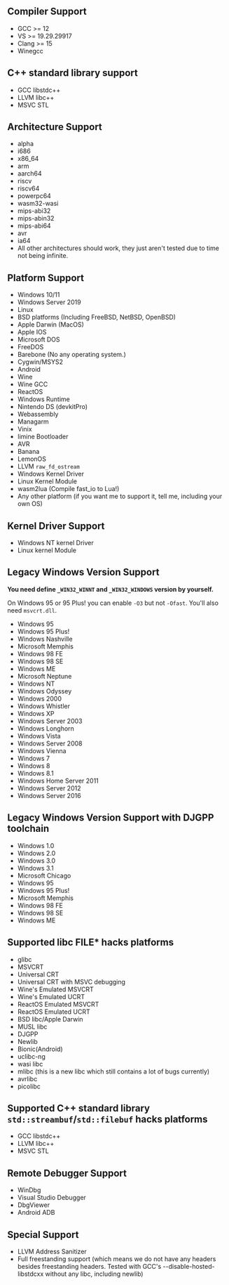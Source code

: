 ## Compiler Support
- GCC >= 12
- VS >= 19.29.29917
- Clang >= 15
- Winegcc

## C++ standard library support
- GCC libstdc++
- LLVM libc++
- MSVC STL

## Architecture Support
- alpha
- i686
- x86_64
- arm
- aarch64
- riscv
- riscv64
- powerpc64
- wasm32-wasi
- mips-abi32
- mips-abin32
- mips-abi64
- avr
- ia64
- All other architectures should work, they just aren't tested due to time not being infinite.

## Platform Support
- Windows 10/11
- Windows Server 2019
- Linux
- BSD platforms (Including FreeBSD, NetBSD, OpenBSD)
- Apple Darwin (MacOS)
- Apple IOS
- Microsoft DOS
- FreeDOS
- Barebone (No any operating system.)
- Cygwin/MSYS2
- Android
- Wine
- Wine GCC
- ReactOS
- Windows Runtime
- Nintendo DS (devkitPro)
- Webassembly
- Managarm
- Vinix
- limine Bootloader
- AVR
- Banana
- LemonOS
- LLVM `raw_fd_ostream`
- Windows Kernel Driver
- Linux Kernel Module
- wasm2lua (Compile fast_io to Lua!)
- Any other platform (if you want me to support it, tell me, including your own OS)

## Kernel Driver Support
- Windows NT kernel Driver
- Linux kernel Module

## Legacy Windows Version Support
**You need define `_WIN32_WINNT` and `_WIN32_WINDOWS` version by yourself.**

On Windows 95 or 95 Plus! you can enable `-O3` but not `-Ofast`. You'll also need `msvcrt.dll`.
- Windows 95
- Windows 95 Plus!
- Windows Nashville
- Microsoft Memphis
- Windows 98 FE
- Windows 98 SE
- Windows ME
- Microsoft Neptune
- Windows NT
- Windows Odyssey
- Windows 2000
- Windows Whistler
- Windows XP
- Windows Server 2003
- Windows Longhorn
- Windows Vista
- Windows Server 2008
- Windows Vienna
- Windows 7
- Windows 8
- Windows 8.1
- Windows Home Server 2011
- Windows Server 2012
- Windows Server 2016

## Legacy Windows Version Support with DJGPP toolchain
- Windows 1.0
- Windows 2.0
- Windows 3.0
- Windows 3.1
- Microsoft Chicago
- Windows 95
- Windows 95 Plus!
- Microsoft Memphis
- Windows 98 FE
- Windows 98 SE
- Windows ME

## Supported libc FILE* hacks platforms
- glibc
- MSVCRT
- Universal CRT
- Universal CRT with MSVC debugging
- Wine's Emulated MSVCRT
- Wine's Emulated UCRT
- ReactOS Emulated MSVCRT
- ReactOS Emulated UCRT
- BSD libc/Apple Darwin
- MUSL libc
- DJGPP
- Newlib
- Bionic(Android)
- uclibc-ng
- wasi libc
- mlibc (this is a new libc which still contains a lot of bugs currently)
- avrlibc
- picolibc

## Supported C++ standard library `std::streambuf`/`std::filebuf` hacks platforms
- GCC libstdc++
- LLVM libc++
- MSVC STL

## Remote Debugger Support
- WinDbg
- Visual Studio Debugger
- DbgViewer
- Android ADB

## Special Support
- LLVM Address Sanitizer
- Full freestanding support (which means we do not have any headers besides freestanding headers. Tested with GCC's --disable-hosted-libstdcxx without any libc, including newlib)
